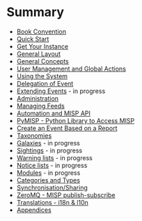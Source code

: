 # Summary

* [Book Convention](book-convention/README.md)
* [Quick Start](quick-start/README.md)
* [Get Your Instance](get-your-instance/README.md)
* [General Layout](general-layout/README.md)
* [General Concepts](general-concepts/README.md)
* [User Management and Global Actions](user-management/README.md)
* [Using the System](using-the-system/README.md)
* [Delegation of Event](delegation/README.md)
* [Extending Events](extended-events/README.md) - in progress
* [Administration](administration/README.md)
* [Managing Feeds](managing-feeds/README.md)
* [Automation and MISP API](automation/README.md)
* [PyMISP - Python Library to Access MISP](pymisp/README.md)
* [Create an Event Based on a Report](create-event-report/README.md)
* [Taxonomies](taxonomy/README.md)
* [Galaxies](galaxy/README.md) - in progress
* [Sightings](sightings/README.md) - in progress
* [Warning lists](warninglists/README.md) - in progress
* [Notice lists](noticelists/README.md) - in progress
* [Modules](modules/README.md) - in progress
* [Categories and Types](categories-and-types/README.md)
* [Synchronisation/Sharing](sharing/README.md)
* [ZeroMQ - MISP publish-subscribe](misp-zmq/README.md)
* [Translations - i18n & l10n](translation/README.md)
* [Appendices](appendices/README.md)

